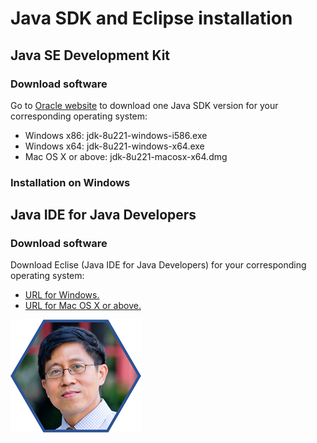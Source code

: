 # Java SDK and Eclipse installation
## Java SE Development Kit
### Download software
Go to [Oracle website](https://www.oracle.com/technetwork/java/javase/downloads/jdk8-downloads-2133151.html) to download one Java SDK version for your corresponding operating system:
* Windows x86: jdk-8u221-windows-i586.exe
* Windows x64: jdk-8u221-windows-x64.exe
* Mac OS X or above: jdk-8u221-macosx-x64.dmg
### Installation on Windows



## Java IDE for Java Developers
### Download software
Download Eclise (Java IDE for Java Developers) for your corresponding operating system:
* [URL for Windows.](https://www.eclipse.org/downloads/download.php?file=/technology/epp/downloads/release/2019-06/R/eclipse-java-2019-06-R-win32-x86_64.zip)
* [URL for Mac OS X or above.](https://www.eclipse.org/downloads/download.php?file=/technology/epp/downloads/release/2019-06/R/eclipse-java-2019-06-R-macosx-cocoa-x86_64.dmg)

![GitHub Logo](image/prof.png)
